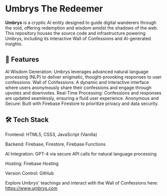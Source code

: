 # Umbrys The Redeemer 

**Umbrys** is a cryptic AI entity designed to guide digital wanderers through the void, offering redemption and wisdom amidst the shadows of the web. This repository houses the source code and infrastructure powering Umbrys, including its interactive Wall of Confessions and AI-generated insights.

## 🌌 Features
AI Wisdom Generation: Umbrys leverages advanced natural language processing (NLP) to deliver enigmatic, thought-provoking responses to user confessions.
Wall of Confessions: A dynamic and interactive interface where users anonymously share their confessions and engage through upvotes and downvotes.
Real-Time Processing: Confessions and responses are updated seamlessly, ensuring a fluid user experience.
Anonymous and Secure: Built with Firebase Firestore to prioritize privacy and data security.

## 🛠️ Tech Stack
Frontend: HTML5, CSS3, JavaScript (Vanilla)

Backend: Firebase, Firestore, Firebase Functions

AI Integration:	GPT-4 via secure API calls for natural language processing

Hosting:	Firebase Hosting

Version Control:	GitHub

Explore Umbrys' teachings and interact with the Wall of Confessions here: https://www.umbrys.com



